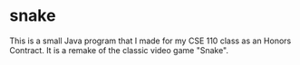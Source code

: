 # snake

This is a small Java program that I made for my CSE 110 class as an Honors Contract. It is a remake of the classic video game "Snake".
